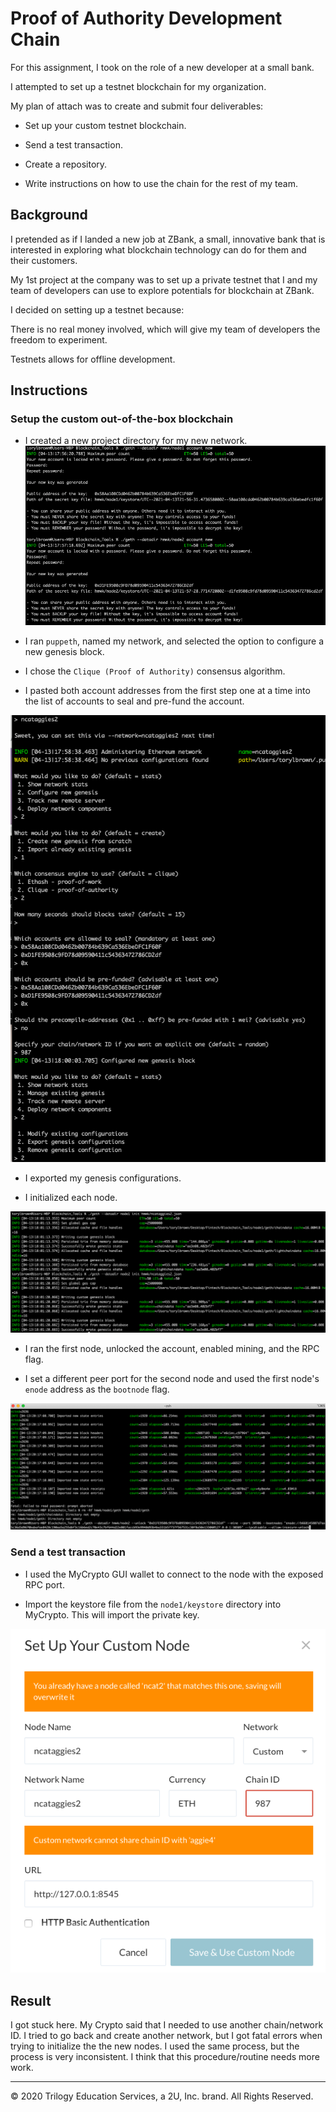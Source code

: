 # Proof of Authority Development Chain

For this assignment, I took on the role of a new developer at a small bank.

I attempted to set up a testnet blockchain for my organization.

My plan of attach was to create and submit four deliverables:

* Set up your custom testnet blockchain.

* Send a test transaction.

* Create a repository.

* Write instructions on how to use the chain for the rest of my team.

## Background

I pretended as if I landed a new job at ZBank, a small, innovative bank that is interested in exploring what
blockchain technology can do for them and their customers.

My 1st project at the company was to set up a private testnet that I and my team of developers
can use to explore potentials for blockchain at ZBank.

I decided on setting up a testnet because:

There is no real money involved, which will give my team of developers the freedom to experiment.

Testnets allows for offline development.

## Instructions

### Setup the custom out-of-the-box blockchain

* I created a new project directory for my new network. 
![Account_Setup](Images/_Blockchain_POS_Account_Init.png)

* I ran `puppeth`, named my network, and selected the option to configure a new genesis block.

* I chose the `Clique (Proof of Authority)` consensus algorithm.

*  I pasted both account addresses from the first step one at a time into the list of accounts to seal and pre-fund the account.

![Puppeth_Setup](Images/Puppeth_Setup_NcatAggies2_Network.png)

* I exported my genesis configurations. 

* I initialized each node.

![Genesis_Block](Images/Successful_Genesis_Block_Creation.png)

* I ran the first node, unlocked the account, enabled mining, and the RPC flag.

* I set a different peer port for the second node and used the first node's `enode` address as the `bootnode` flag.

![Node2](Images/Node2_Rx.png)


### Send a test transaction

* I used the MyCrypto GUI wallet to connect to the node with the exposed RPC port.

* Import the keystore file from the `node1/keystore` directory into MyCrypto. This will import the private key.

![MyCrypto](Images/MyCrypto_Issue.png)

## Result

I got stuck here. My Crypto said that I needed to use another chain/network ID. I tried to go back and create another network, but I got fatal errors when trying to initialize the the new nodes. I used the same process, but the process is very inconsistent. I think that this procedure/routine needs more work.



---
© 2020 Trilogy Education Services, a 2U, Inc. brand. All Rights Reserved.

